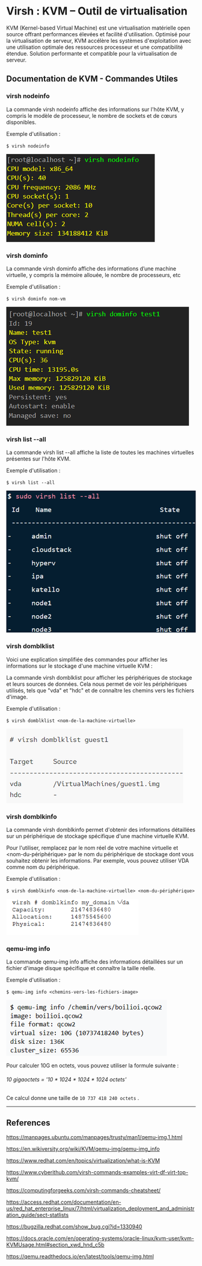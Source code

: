 # Virsh : KVM – Outil de virtualisation
KVM (Kernel-based Virtual Machine) est une virtualisation matérielle open source offrant performances élevées et facilité d'utilisation. Optimisé pour la virtualisation de serveur, KVM accélère les systèmes d'exploitation avec une utilisation optimale des ressources processeur et une compatibilité étendue. Solution performante et compatible pour la virtualisation de serveur.

## Documentation de KVM - Commandes Utiles

### virsh nodeinfo

La commande virsh nodeinfo affiche des informations sur l'hôte KVM, y compris le modèle de processeur, le nombre de sockets et de cœurs disponibles.

Exemple d'utilisation :

``$ virsh nodeinfo``

<p align="left">
  <img src="/img2/Vrish1.png" alt="Picture" >
</p>


### virsh dominfo <nom-de-la-machine-virtuelle>
La commande virsh dominfo affiche des informations d’une machine virtuelle, y compris la mémoire allouée, le nombre de processeurs, etc
 
Exemple d'utilisation :
  
``$ virsh dominfo nom-vm``
  
  <p align="left">
  <img src="/img2/vrish2.png" alt="Picture" >
</p>
  

### virsh list --all
  
La commande virsh list --all affiche la liste de toutes les machines virtuelles présentes sur l'hôte KVM.
  
Exemple d'utilisation :
  
``$ virsh list --all``
  
  <p align="left">
  <img src="/img2/vrish4.png" alt="Picture" >
</p>
  
  
### virsh domblklist <nom-de-la-machine-virtuelle>  
  
Voici une explication simplifiée des commandes pour afficher les informations sur le stockage d'une machine virtuelle KVM :
  
La commande virsh domblklist <nom-de-la-machine-virtuelle> pour afficher les périphériques de stockage et leurs sources de données. Cela nous permet de voir les périphériques utilisés, tels que "vda" et "hdc" et de connaître les chemins vers les fichiers d'image.
 
 Exemple d'utilisation :
  
 ``$ virsh domblklist <nom-de-la-machine-virtuelle>``
  
  <p align="left">
  <img src="/img2/vrish5.png" alt="Picture" >
</p>  
  
### virsh domblkinfo  
   
La commande virsh domblkinfo permet d'obtenir des informations détaillées sur un périphérique de stockage spécifique d'une machine virtuelle KVM.

Pour l'utiliser, remplacez <nom-de-la-machine-virtuelle> par le nom réel de votre machine virtuelle et <nom-du-périphérique> par le nom du périphérique de stockage dont vous souhaitez obtenir les informations. Par exemple, vous pouvez utiliser VDA comme nom du périphérique.
  
 Exemple d'utilisation :  
  
``$ virsh domblkinfo <nom-de-la-machine-virtuelle> <nom-du-périphérique> ``
  
  
  <p align="left">
  <img src="/img2/vrish6.png" alt="Picture" >
</p>  
  
 
  ### qemu-img info 
  
La commande qemu-img info affiche des informations détaillées sur un fichier d'image disque spécifique et connaître la taille réelle.
  
  Exemple d'utilisation :  
  
``$ qemu-img info <chemins-vers-les-fichiers-image> ``
  
   <p align="left">
  <img src="/img2/vrish8.png" alt="Picture" >
</p>  
  
  
Pour calculer 10G en octets, vous pouvez utiliser la formule suivante :
 ###### 10 gigaoctets = '10 * 1024 * 1024 * 1024 octets'
Ce calcul donne une taille de ``10 737 418 240 octets`` .
  
________________________________________________________________________________________________________________________________________________________
  
  ## References
  
  https://manpages.ubuntu.com/manpages/trusty/man1/qemu-img.1.html
  
  https://en.wikiversity.org/wiki/KVM/qemu-img/qemu-img_info
  
  https://www.redhat.com/en/topics/virtualization/what-is-KVM
  
  https://www.cyberithub.com/virsh-commands-examples-virt-df-virt-top-kvm/
  
  https://computingforgeeks.com/virsh-commands-cheatsheet/
  
  https://access.redhat.com/documentation/en-us/red_hat_enterprise_linux/7/html/virtualization_deployment_and_administration_guide/sect-statlists
  
  https://bugzilla.redhat.com/show_bug.cgi?id=1330940
  
  https://docs.oracle.com/en/operating-systems/oracle-linux/kvm-user/kvm-KVMUsage.html#section_xwd_hnd_c5b
  
  https://qemu.readthedocs.io/en/latest/tools/qemu-img.html
  
  
  
